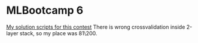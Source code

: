 # MLBootcamp 6

[My solution scripts for this contest](https://mlbootcamp.ru/round/14/sandbox/)
There is wrong crossvalidation inside 2-layer stack, so my place was 81\200.
